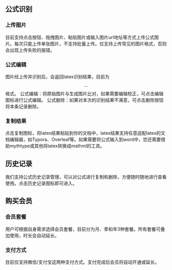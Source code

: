 ## 公式识别
### 上传图片
目前支持点击按钮、拖拽图片、粘贴图片或输入图片url地址等方式上传公式图片。每次只能上传单张图片，不支持批量上传。仅支持上传常见的图片格式，否则会出现上传失败的报错。

### 公式编辑
图片经上传并识别后，会返回latex识别结果，目前为$$…$$格式。
公式编辑：将原始图片与生成图片比对，如果需要编辑校正，可点击编辑图标进行公式编辑。
公式删除：如果对本次的识别结果不满意，可点击删除按钮将本条记录删除。

### 复制结果
点击复制图标，将latex结果粘贴到你的文档中，latex结果支持任意适配latex的文档编辑器，如Typora、Overleaf等。如果需要将公式输入到word中，您还需要借助mythtype或其他将latex转换成mathml的工具。

## 历史记录
我们支持公式历史记录管理，可以对公式进行复制和删除，方便随时随地进行查看使用。点击历史记录图标即可进入。

## 购买会员
### 会员套餐
用户可根据自身需求选择会员套餐，目前分为月、季和年3种套餐。所有套餐可叠加使用，时长会自动延长。

### 支付方式
目前仅支持微信/支付宝这两种支付方式。支付完成后会员将自动开通或延长。

